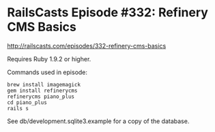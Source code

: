 # RailsCasts Episode #332: Refinery CMS Basics

http://railscasts.com/episodes/332-refinery-cms-basics

Requires Ruby 1.9.2 or higher.

Commands used in episode:

```
brew install imagemagick
gem install refinerycms
refinerycms piano_plus
cd piano_plus
rails s
```

See db/development.sqlite3.example for a copy of the database.
